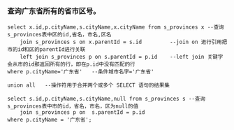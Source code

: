 ﻿### 查询广东省所有的省市区号。
    select x.id,p.cityName,s.cityName,x.cityName from s_provinces x --查询s_provinces表中区的id,省名，市名,区名 
        join s_provinces s on x.parentId = s.id         --join on 进行引用把市的id和区的parentId进行关联
        left join s_provinces p on s.parentId = p.id    --left join 关键字会从市的id那返回所有的行，即在p.id中没有匹配的行
    where p.cityName='广东省'   --条件城市名字='广东省'
    
    union all   --操作符用于合并两个或多个 SELECT 语句的结果集
   
    select s.id,p.cityName,s.cityName,null from s_provinces s --查询s_provinces表中市的id，省名，市名，区为null的值
        join s_provinces p on  s.parentId = p.id    
    where p.cityName = '广东省';
    
